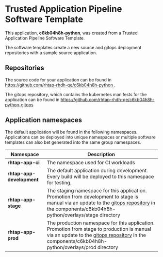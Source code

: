 # Trusted Application Pipeline Software Template

This application, **c6kb04h8h-python**, was created from a Trusted Application Pipeline Software Template.

The software templates create a new source and gitops deployment repositories with a sample source application. 

## Repositories

The source code for your application can be found in [https://github.com/rhtap-rhdh-qe/c6kb04h8h-python ](https://github.com/rhtap-rhdh-qe/c6kb04h8h-python ).
 
The gitops repository, which contains the kubernetes manifests for the application can be found in 
[https://github.com/rhtap-rhdh-qe/c6kb04h8h-python-gitops ](https://github.com/rhtap-rhdh-qe/c6kb04h8h-python-gitops ) 

## Application namespaces 

The default application will be found in the following namespaces. Applications can be deployed into unique namespaces or multiple software templates can also bet generated into the same group namespaces.  

|  Namespace   |  Description   |  
| -------- | -------- |
| **rhtap-app-ci** | The namespace used for CI workloads |
| **rhtap-app-development** | The default application during development. Every build will be deployed to this namespace for testing. |
| **rhtap-app-stage** | The staging namespace for this application. Promotion from development to stage is manual via an update to the [gitops repository](https://github.com/rhtap-rhdh-qe/c6kb04h8h-python-gitops ) in the components/c6kb04h8h-python/overlays/stage directory |
| **rhtap-app-prod** | The production namespace for this application. Promotion from stage to production is manual via an update to the [gitops repository](https://github.com/rhtap-rhdh-qe/c6kb04h8h-python-gitops ) in the components/c6kb04h8h-python/overlays/prod directory |